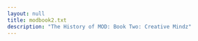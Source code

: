 ```yaml
---
layout: null
title: modbook2.txt
description: "The History of MOD: Book Two: Creative Mindz"
---
```

